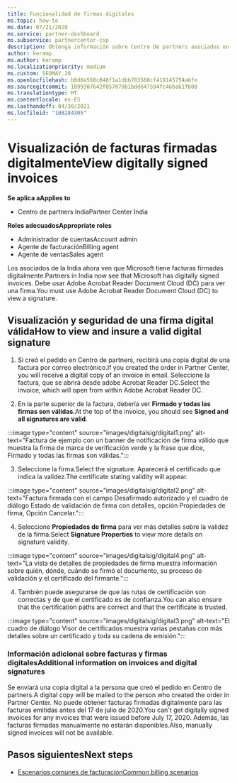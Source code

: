 ```yaml
---
title: Funcionalidad de firmas digitales
ms.topic: how-to
ms.date: 07/21/2020
ms.service: partner-dashboard
ms.subservice: partnercenter-csp
description: Obtenga información sobre Centro de partners asociados en la India pueden ver facturas firmadas digitalmente y recibir copias digitales de facturas de pedidos creados en Centro de partners.
author: keramp
ms.author: keramp
ms.localizationpriority: medium
ms.custom: SEOMAY.20
ms.openlocfilehash: b0d8a560c048f1a1dbb783560cf419145754a6fe
ms.sourcegitcommit: 1899307642f057070b1bdd647594fc46ba61fb08
ms.translationtype: MT
ms.contentlocale: es-ES
ms.lasthandoff: 04/30/2021
ms.locfileid: "108284305"
---
```

# <a name="view-digitally-signed-invoices"></a><span data-ttu-id="0721f-103">Visualización de facturas firmadas digitalmente</span><span class="sxs-lookup"><span data-stu-id="0721f-103">View digitally signed invoices</span></span>

<span data-ttu-id="0721f-104">**Se aplica a**</span><span class="sxs-lookup"><span data-stu-id="0721f-104">**Applies to**</span></span>

- <span data-ttu-id="0721f-105">Centro de partners India</span><span class="sxs-lookup"><span data-stu-id="0721f-105">Partner Center India</span></span>

<span data-ttu-id="0721f-106">**Roles adecuados**</span><span class="sxs-lookup"><span data-stu-id="0721f-106">**Appropriate roles**</span></span>

- <span data-ttu-id="0721f-107">Administrador de cuentas</span><span class="sxs-lookup"><span data-stu-id="0721f-107">Account admin</span></span>
- <span data-ttu-id="0721f-108">Agente de facturación</span><span class="sxs-lookup"><span data-stu-id="0721f-108">Billing agent</span></span>
- <span data-ttu-id="0721f-109">Agente de ventas</span><span class="sxs-lookup"><span data-stu-id="0721f-109">Sales agent</span></span>

<span data-ttu-id="0721f-110">Los asociados de la India ahora ven que Microsoft tiene facturas firmadas digitalmente.</span><span class="sxs-lookup"><span data-stu-id="0721f-110">Partners in India now see that Microsoft has digitally signed invoices.</span></span> <span data-ttu-id="0721f-111">Debe usar Adobe Acrobat Reader Document Cloud (DC) para ver una firma.</span><span class="sxs-lookup"><span data-stu-id="0721f-111">You must use Adobe Acrobat Reader Document Cloud (DC) to view a signature.</span></span>

## <a name="how-to-view-and-insure-a-valid-digital-signature"></a><span data-ttu-id="0721f-112">Visualización y seguridad de una firma digital válida</span><span class="sxs-lookup"><span data-stu-id="0721f-112">How to view and insure a valid digital signature</span></span>


1. <span data-ttu-id="0721f-113">Si creó el pedido en Centro de partners, recibirá una copia digital de una factura por correo electrónico.</span><span class="sxs-lookup"><span data-stu-id="0721f-113">If you created the order in Partner Center, you will receive a digital copy of an invoice in email.</span></span> <span data-ttu-id="0721f-114">Seleccione la factura, que se abrirá desde adobe Acrobat Reader DC.</span><span class="sxs-lookup"><span data-stu-id="0721f-114">Select the invoice, which will open from within Adobe Acrobat Reader DC.</span></span>


2. <span data-ttu-id="0721f-115">En la parte superior de la factura, debería ver **Firmado y todas las firmas son válidas.**</span><span class="sxs-lookup"><span data-stu-id="0721f-115">At the top of the invoice, you should see **Signed and all signatures are valid**.</span></span>
 
 :::image type="content" source="images/digitalsig/digital1.png" alt-text="Factura de ejemplo con un banner de notificación de firma válido que muestra la firma de marca de verificación verde y la frase que dice, Firmado y todas las firmas son válidas.":::

3. <span data-ttu-id="0721f-117">Seleccione la firma.</span><span class="sxs-lookup"><span data-stu-id="0721f-117">Select the signature.</span></span> <span data-ttu-id="0721f-118">Aparecerá el certificado que indica la validez.</span><span class="sxs-lookup"><span data-stu-id="0721f-118">The certificate stating validity will appear.</span></span>

:::image type="content" source="images/digitalsig/digital2.png" alt-text="Factura firmada con el campo Desafirmado autorizado y el cuadro de diálogo Estado de validación de firma con detalles, opción Propiedades de firma, Opción Cancelar."::: 

4. <span data-ttu-id="0721f-120">Seleccione **Propiedades de firma** para ver más detalles sobre la validez de la firma.</span><span class="sxs-lookup"><span data-stu-id="0721f-120">Select **Signature Properties** to view more details on signature validity.</span></span>

:::image type="content" source="images/digitalsig/digital4.png" alt-text="La vista de detalles de propiedades de firma muestra información sobre quién, dónde, cuándo se firmó el documento, su proceso de validación y el certificado del firmante."::: 

4. <span data-ttu-id="0721f-122">También puede asegurarse de que las rutas de certificación son correctas y de que el certificado es de confianza.</span><span class="sxs-lookup"><span data-stu-id="0721f-122">You can also ensure that the certification paths are correct and that the certificate is trusted.</span></span>

 :::image type="content" source="images/digitalsig/digital3.png" alt-text="El cuadro de diálogo Visor de certificados muestra varias pestañas con más detalles sobre un certificado y toda su cadena de emisión.":::

### <a name="additional-information-on-invoices-and-digital-signatures"></a><span data-ttu-id="0721f-124">Información adicional sobre facturas y firmas digitales</span><span class="sxs-lookup"><span data-stu-id="0721f-124">Additional information on invoices and digital signatures</span></span>

<span data-ttu-id="0721f-125">Se enviará una copia digital a la persona que creó el pedido en Centro de partners.</span><span class="sxs-lookup"><span data-stu-id="0721f-125">A digital copy will be mailed to the person who created the order in Partner Center.</span></span> <span data-ttu-id="0721f-126">No puede obtener facturas firmadas digitalmente para las facturas emitidas antes del 17 de julio de 2020.</span><span class="sxs-lookup"><span data-stu-id="0721f-126">You can't get digitally signed invoices for any invoices that were issued before July 17, 2020.</span></span> <span data-ttu-id="0721f-127">Además, las facturas firmadas manualmente no estarán disponibles.</span><span class="sxs-lookup"><span data-stu-id="0721f-127">Also, manually signed invoices will not be available.</span></span>

## <a name="next-steps"></a><span data-ttu-id="0721f-128">Pasos siguientes</span><span class="sxs-lookup"><span data-stu-id="0721f-128">Next steps</span></span>

- [<span data-ttu-id="0721f-129">Escenarios comunes de facturación</span><span class="sxs-lookup"><span data-stu-id="0721f-129">Common billing scenarios</span></span>](common-billing-scenarios.md)